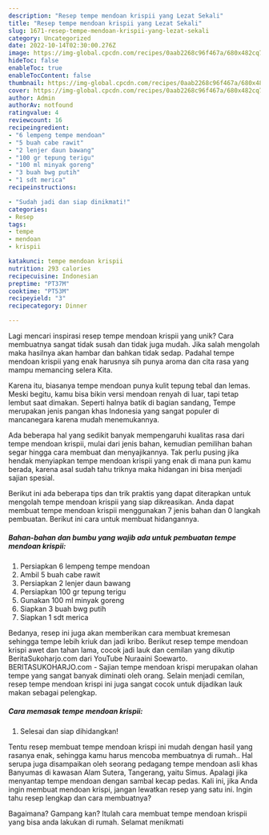 ```yaml
---
description: "Resep tempe mendoan krispii yang Lezat Sekali"
title: "Resep tempe mendoan krispii yang Lezat Sekali"
slug: 1671-resep-tempe-mendoan-krispii-yang-lezat-sekali
category: Uncategorized
date: 2022-10-14T02:30:00.276Z
image: https://img-global.cpcdn.com/recipes/0aab2268c96f467a/680x482cq70/tempe-mendoan-krispii-foto-resep-utama.jpg
hideToc: false
enableToc: true
enableTocContent: false
thumbnail: https://img-global.cpcdn.com/recipes/0aab2268c96f467a/680x482cq70/tempe-mendoan-krispii-foto-resep-utama.jpg
cover: https://img-global.cpcdn.com/recipes/0aab2268c96f467a/680x482cq70/tempe-mendoan-krispii-foto-resep-utama.jpg
author: Admin
authorAv: notfound
ratingvalue: 4
reviewcount: 16
recipeingredient:
- "6 lempeng tempe mendoan"
- "5 buah cabe rawit"
- "2 lenjer daun bawang"
- "100 gr tepung terigu"
- "100 ml minyak goreng"
- "3 buah bwg putih"
- "1 sdt merica"
recipeinstructions:

- "Sudah jadi dan siap dinikmati!"
categories:
- Resep
tags:
- tempe
- mendoan
- krispii

katakunci: tempe mendoan krispii 
nutrition: 293 calories
recipecuisine: Indonesian
preptime: "PT37M"
cooktime: "PT53M"
recipeyield: "3"
recipecategory: Dinner

---
```





Lagi mencari inspirasi resep tempe mendoan krispii yang unik? Cara membuatnya sangat tidak susah dan tidak juga mudah. Jika salah mengolah maka hasilnya akan hambar dan bahkan tidak sedap. Padahal tempe mendoan krispii yang enak harusnya sih punya aroma dan cita rasa yang mampu memancing selera Kita.





Karena itu, biasanya tempe mendoan punya kulit tepung tebal dan lemas. Meski begitu, kamu bisa bikin versi mendoan renyah di luar, tapi tetap lembut saat dimakan. Seperti halnya batik di bagian sandang, Tempe merupakan jenis pangan khas Indonesia yang sangat populer di mancanegara karena mudah menemukannya.

Ada beberapa hal yang sedikit banyak mempengaruhi kualitas rasa dari tempe mendoan krispii, mulai dari jenis bahan, kemudian pemilihan bahan segar hingga cara membuat dan menyajikannya. Tak perlu pusing jika hendak menyiapkan tempe mendoan krispii yang enak di mana pun kamu berada, karena asal sudah tahu triknya maka hidangan ini bisa menjadi sajian spesial.






Berikut ini ada beberapa tips dan trik praktis yang dapat diterapkan untuk mengolah tempe mendoan krispii yang siap dikreasikan. Anda dapat membuat tempe mendoan krispii menggunakan 7 jenis bahan dan 0 langkah pembuatan. Berikut ini cara untuk membuat hidangannya.

<!--inarticleads1-->

##### Bahan-bahan dan bumbu yang wajib ada untuk pembuatan tempe mendoan krispii:

1. Persiapkan 6 lempeng tempe mendoan
1. Ambil 5 buah cabe rawit
1. Persiapkan 2 lenjer daun bawang
1. Persiapkan 100 gr tepung terigu
1. Gunakan 100 ml minyak goreng
1. Siapkan 3 buah bwg putih
1. Siapkan 1 sdt merica


Bedanya, resep ini juga akan memberikan cara membuat kremesan sehingga tempe lebih kriuk dan jadi kribo. Berikut resep tempe mendoan krispi awet dan tahan lama, cocok jadi lauk dan cemilan yang dikutip BeritaSukoharjo.com dari YouTube Nuraaini Soewarto. BERITASUKOHARJO.com - Sajian tempe mendoan krispi merupakan olahan tempe yang sangat banyak diminati oleh orang. Selain menjadi cemilan, resep tempe mendoan krispi ini juga sangat cocok untuk dijadikan lauk makan sebagai pelengkap. 

<!--inarticleads2-->

##### Cara memasak tempe mendoan krispii:


1. Selesai dan siap dihidangkan!

Tentu resep membuat tempe mendoan krispi ini mudah dengan hasil yang rasanya enak, sehingga kamu harus mencoba membuatnya di rumah.. Hal serupa juga disampaikan oleh seorang pedagang tempe mendoan asli khas Banyumas di kawasan Alam Sutera, Tangerang, yaitu Simus. Apalagi jika menyantap tempe mendoan dengan sambal kecap pedas. Kali ini, jika Anda ingin membuat mendoan krispi, jangan lewatkan resep yang satu ini. Ingin tahu resep lengkap dan cara membuatnya? 

Bagaimana? Gampang kan? Itulah cara membuat tempe mendoan krispii yang bisa anda lakukan di rumah. Selamat menikmati
